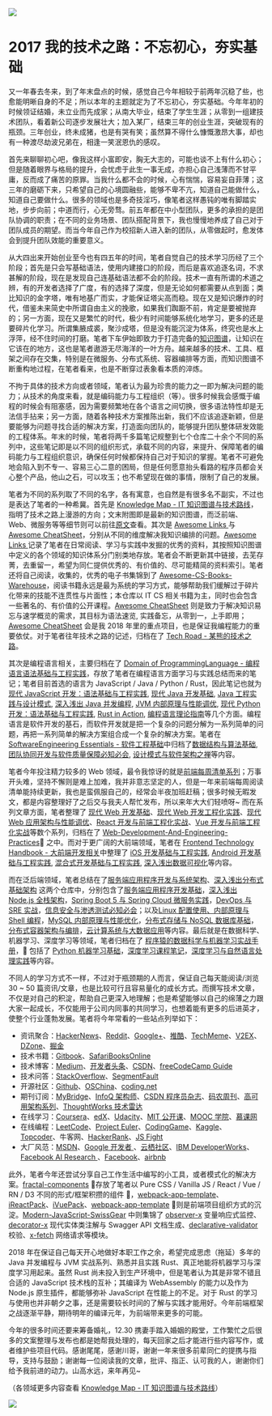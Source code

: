 ![](http://upload-images.jianshu.io/upload_images/1647496-6bede989c09af527.jpg?imageMogr2/auto-orient/strip%7CimageView2/2/w/1240)

# 2017 我的技术之路：不忘初心，夯实基础

又一年春去冬来，到了年末盘点的时候，感觉自己今年相较于前两年沉稳了些，也愈能明晰自身的不足；所以本年的主题就定为了不忘初心，夯实基础。今年年初的时候领证结婚，未立业而先成家；从南大毕业，结束了学生生涯；从零到一组建技术团队，看着新公司逐步发展壮大；加入某厂，结束三年的创业生涯，突破现有的瓶颈。三年创业，终未成猪，也是有哭有笑；虽然算不得什么慷慨激昂大事，却也有一种渡尽劫波兄弟在，相逢一笑泯恩仇的感叹。

首先来聊聊初心吧，像我这样小富即安，胸无大志的，可能也谈不上有什么初心；但是随着眼界与格局的提升，会忧虑于此生一事无成，亦担心自己浅薄而不甘平庸，反而成了痛苦的原罪。当我什么都不会的时候，心有惴惴，容易妄自菲薄；这三年的磨砺下来，只希望自己的心境圆融些，能够不卑不亢，知道自己能做什么，知道自己要做什么。很多的领域也是多奇技淫巧，像笔者这样愚钝的唯有脚踏实地，步步向前；中道而行，心无旁骛。前五年都在中小型团队，更多的承担的是团队协调的职责；在不同的业务场景、团队搭配背景下，我也慢慢地养成了自己对于团队成员的期望。而当今年自己作为校招新人进入新的团队，从零做起时，愈发体会到提升团队效能的重要意义。

从大四出来开始创业至今也有四五年的时间，笔者自觉自己的技术学习历经了三个阶段；首先是只会写基础语法，使用内建接口的阶段，而后是喜欢追逐名词，不求甚解的阶段，现在是发现自己连基础语法都不会的阶段。技术一直有所谓的术道之辨，有的开发者选择了广度，有的选择了深度，但是无论如何都需要从点到面；类比知识的金字塔，唯有地基广而实，才能保证塔尖高而稳。现在又是知识爆炸的时代，借鉴未来简史中所谓自由主义的挽歌，如果我们踟蹰不前，肯定是要被抛弃的；另一方面，现在又是繁忙的时代，极少有时间能够系统化地学习，更多的还是要碎片化学习。所谓集腋成裘，聚沙成塔，但是没有能沉淀为体系，终究也是水上浮萍，经不住时间的打磨。笔者下车伊始即致力于打造完备的[知识图谱](https://parg.co/UHY)，让知识在它该在的地方，这也是笔者遨游无尽海洋的一叶方舟。越来越多的技术、工具、框架之间存在交集，特别是在微服务、分布式系统、容器编排等方面，而知识图谱不断重构地过程，在笔者看来，也是不断穿过表象看本质的淬炼。

不拘于具体的技术方向或者领域，笔者认为最为珍贵的能力之一即为解决问题的能力；从技术的角度来看，就是编码能力与工程组织（等）。很多时候我会感慨于编程的时候会有阻塞感，因为需要频繁地在各个语言之间切换，很多语法特性却是无法信手拈来；另一方面，随着各种技术方案推陈出新，我们不应该追逐新颖，但是要能够为问题寻找合适的解决方案，打造面向团队的，能够提升团队整体研发效能的工程体系。年末的时候，笔者将两千多篇笔记规整到七个仓库二十余个不同的系列中，这些笔记即是以不同的组织形式，承载不同的内容，来提升、保障笔者的编码能力与工程组织意识，确保任何时候都保持自己对于知识的掌握。笔者不可避免地会陷入到不专一、容易三心二意的困局，但是任何愿意抬头看路的程序员都会关心整个产品，他山之石，可以攻玉；也不希望现在做的事情，限制了自己的发展。

笔者为不同的系列取了不同的名字，各有寓意，也自然是有很多名不副实，不过也是表达了笔者的一种希冀。首先是 [Knowledge Map - IT 知识图谱与技术路线](https://parg.co/UHY)，指明了技术之路上漫游的方向；文末附图即是最新的知识图谱，而泛前端、Web、微服务等等细节则可以前往[原文](https://parg.co/UHY)查看。其次是 [Awesome Links ](https://parg.co/URL) 与 [Awesome CheatSheet](https://parg.co/URv)，分别从不同的维度解决我知识编排的问题。[Awesome Links ](https://parg.co/URL) 记录了笔者在日常阅读、学习与实践中发掘的优秀的资料，其按照知识图谱中定义的各个领域的知识体系分门别类地存放。笔者会不断更新其中链接，去芜存菁，去重留一，希望为同仁提供优秀的、有价值的、尽可能精简的资料索引。笔者还将自己阅读，收集的，优秀的电子书集锦到了 [Awesome-CS-Books-Warehouse](https://github.com/wxyyxc1992/Awesome-CS-Books-Warehouse)，阅读书籍永远是最为系统的学习方式，能够帮助我们缓解过于碎片化带来的技能不连贯性与片面性；本仓库以 IT CS 相关书籍为主，同时也会包含一些著名的、有价值的公开课程。[Awesome CheatSheet](https://parg.co/URv) 则是致力于解决知识易忘与速学概览的需求，其目标为语法速览, 实践备忘，从零到一，上手即用；[Awesome CheatSheet](https://parg.co/URv) 会是我 2018 年里的重点项目，也是保证我编程能力的重要依仗。对于笔者往年技术之路的记述，归档在了 [Tech Road - 某熊的技术之路](https://parg.co/UR9)。

其次是编程语言相关，主要归档在了 [Domain of ProgrammingLanguage - 编程语言语法基础与工程实践](https://parg.co/URy)，存放了笔者在编程语言方面学习与实践总结而来的笔记；笔者目前首选的语言为 JavaScript / Java / Python / Rust，因此笔记也就为[现代 JavaScript 开发：语法基础与工程实践](https://github.com/wxyyxc1992/Domain-of-ProgrammingLanguage/blob/master/JavaScript/Modern-JavaScript-Development-Foundation), [现代 Java 开发基础](https://github.com/wxyyxc1992/Domain-of-ProgrammingLanguage/blob/master/Java/Modern-Java-Development-Foundation), [Java 工程实践与设计模式](https://github.com/wxyyxc1992/Domain-of-ProgrammingLanguage/blob/master/Java/Java-Engineering-Practices-And-Design-Pattern), [深入浅出 Java 并发编程](https://github.com/wxyyxc1992/Domain-of-ProgrammingLanguage/blob/master/Java/Head-First-Java-Concurrent-Programming), [JVM 内部原理与性能调优](https://github.com/wxyyxc1992/Domain-of-ProgrammingLanguage/blob/master/Java/JVM-And-Performance-Tunning), [现代 Python 开发：语法基础与工程实践](https://github.com/wxyyxc1992/Domain-of-ProgrammingLanguage/blob/master/Python/Modern-Python-Development-Foundation), [Rust in Action](https://github.com/wxyyxc1992/Domain-of-ProgrammingLanguage/blob/master/Rust/Rust-In-Action), [编程语言理论指南](https://github.com/wxyyxc1992/Domain-of-ProgrammingLanguage/blob/master/ProgrammingLanguage-Theory-Primer)等几个方面。编程语言是软件开发的基石，而软件开发就是把一个复杂的问题分解为一系列简单的问题，再把一系列简单的解决方案组合成一个复杂的解决方案。笔者在 [SoftwareEngineering Essentials - 软件工程基础](https://parg.co/URe)中归档了[数据结构与算法基础](https://github.com/wxyyxc1992/SoftwareEngineering-Essentials/tree/master/DataStructure-And-Algorithm-Fundamentals), [团队协同开发与软件质量保障必知必会](https://github.com/wxyyxc1992/SoftwareEngineering-Essentials/tree/master/Essentials-of-Collaborative-Development-And-Quality-Assurance), [设计模式与软件架构之禅](https://github.com/wxyyxc1992/SoftwareEngineering-Essentials/blob/master)等内容。

笔者今年投注精力较多的 Web 领域，最令我惊讶的就是[前端每周清单系列](https://parg.co/bh1)；万事开头难，坚持不懈则是难上加难，我并非意志坚定的人，但是一年来前端每周阅读清单能持续更新，我也是蛮佩服自己的，经常会半夜加班赶稿；很多时候无暇发文，都是内容整理好了之后交与我夫人帮忙发布，所以来年大大们轻喷呀~ 而在系列文章方面，笔者整理了 [现代 Web 开发基础](https://github.com/wxyyxc1992/Web-Development-And-Engineering-Practices/tree/master/Modern-Web-Development-Foundation)、[现代 Web 开发工程化实践](https://parg.co/Ubt)、[现代 Web 应用架构与性能调优](https://parg.co/UGZ)、[React 开发与前端工程化实战](https://github.com/wxyyxc1992/Web-Development-And-Engineering-Practices/tree/master/React-And-Frontend-Engineering)、[Vue 开发与前端工程化实战](https://github.com/wxyyxc1992/Web-Development-And-Engineering-Practices/tree/master/Vue-And-Frontend-Engineering)等数个系列，归档在了 [Web-Development-And-Engineering-Practices](https://parg.co/bMe) 之中。而对于更广阔的大前端领域，笔者在 [Frontend Technology Handbook - 大前端开发相关](https://github.com/wxyyxc1992/FrontendTechnology-Handbook)中整理了 [iOS 开发基础与工程实践](https://github.com/wxyyxc1992/FrontendTechnology-Handbook/blob/master/iOS-Development-And-Engineering-Practices), [Android 开发基础与工程实践](https://github.com/wxyyxc1992/FrontendTechnology-Handbook/blob/master/Android-Development-And-Engineering-Practices), [混合式开发基础与工程实践](https://github.com/wxyyxc1992/FrontendTechnology-Handbook/blob/master/Hybrid-Development-And-Engineering-Practices), [深入浅出数据可视化](https://github.com/wxyyxc1992/FrontendTechnology-Handbook/blob/master/Head-First-Data-Visualization)等内容。

而在泛后端领域，笔者总结在了[服务端应用程序开发与系统架构](https://parg.co/bvT)、[深入浅出分布式基础架构](https://parg.co/URz) 这两个仓库中，分别包含了[服务端应用程序开发基础](https://github.com/wxyyxc1992/ServerSideApplication-Development-And-System-Architecture/blob/master/ServerSide-Application-Development-Fundamentals)，[深入浅出 Node.js 全栈架构](https://github.com/wxyyxc1992/ServerSideApplication-Development-And-System-Architecture/blob/master/Head-First-Full-Stack-Node.js)，[Spring Boot 5 与 Spring Cloud 微服务实践](https://github.com/wxyyxc1992/ServerSideApplication-Development-And-System-Architecture/blob/master/Spring-Boot-And-Spring-Cloud-MicroService)，[DevOps 与 SRE 实战](https://github.com/wxyyxc1992/ServerSideApplication-Development-And-System-Architecture/blob/master/DevOps-And-SRE-In-Action)，[信息安全与渗透测试必知必会](https://github.com/wxyyxc1992/ServerSideApplication-Development-And-System-Architecture/blob/master/Essentials-Of-InfoSecurity-And-PenTest)；以及[Linux 配置使用、内部原理与 Shell 编程](https://github.com/wxyyxc1992/Head-First-Distributed-Infrastructure/blob/master/Linux-Fundamentals-And-ShellProgramming)，[MySQL 内部原理与性能优化](https://github.com/wxyyxc1992/Head-First-Distributed-Infrastructure/blob/master/MySQL-Foundation-And-Optimization)，[分布式存储与 NoSQL 数据库基础](https://github.com/wxyyxc1992/Head-First-Distributed-Infrastructure/blob/master/DistributedStorage-And-NoSQL-DataBase-Fundamentals)，[分布式容器架构与编排](https://github.com/wxyyxc1992/Head-First-Distributed-Infrastructure/blob/master/Distributed-Container-Infrastructure-And-Orchestration)，[云计算系统与大数据应用](https://github.com/wxyyxc1992/Head-First-Distributed-Infrastructure/blob/master/Cloud-Computing-Systems-And-BigData-Applications)等内容。最后就是在数据科学、机器学习、深度学习等领域，笔者归档在了 [程序猿的数据科学与机器学习实战手册](https://github.com/wxyyxc1992/DataScience-And-MachineLearning-Handbook-For-Coders)， 包括了 [Python 机器学习基础](https://parg.co/Ur2)，[深度学习课程笔记](https://parg.co/Urz)，[深度学习与自然语言处理实践](https://parg.co/bjz)等内容。

不同人的学习方式不一样，不过对于瓶颈期的人而言，保证自己每天能阅读/浏览 30 ~ 50 篇资讯/文章，也是比较可行且容易量化的成长方式。而撰写技术文章，不仅是对自己的积淀，帮助自己更深入地理解；也是希望能够以自己的绵薄之力跟大家一起成长，不仅能用于公司内同事的共同学习，也想着能有更多的后进英才，使整个行业蓬勃发展。笔者将今年常看的一些站点列举如下：

* 资讯聚合：[HackerNews](https://news.ycombinator.com/news)、[Reddit](https://www.reddit.com/)、[Google+](plus.google.com)、[推酷](tuicool.com)、[TechMeme](https://www.techmeme.com/)、[V2EX](https://www.v2ex.com/)、[DZone](dzone.com)、[掘金](https://gold.xitu.io/)
* 技术书籍：[Gitbook](https://www.gitbook.com/)、[SafariBooksOnline](https://www.safaribooksonline.com/)
* 技术博客：[Medium](https://medium.com)、[开发者头条](https://toutiao.io)、[CSDN](http://www.csdn.net/)、[freeCodeCamp Guide](https://guide.freecodecamp.org/agile)
* 技术问答：[StackOverflow](https://stackoverflow.com/)、[SegmentFault](https://segmentfault.com/)
* 开源社区：[Github](https://github.com/)、[OSChina](https://git.oschina.net/)、[coding.net](https://coding.net)
* 期刊订阅：[MyBridge](mybridge.co)、[InfoQ 架构师](www.infoq.com/cn)、[CSDN 程序员杂志]()、[码农周刊](http://weekly.manong.io/)、[高可用架构系列](http://www.ituring.com.cn/search?q=%E9%AB%98%E5%8F%AF%E7%94%A8%E6%9E%B6%E6%9E%84&type=)、[ThoughtWorks 技术雷达](https://assets.thoughtworks.com/assets/technology-radar-apr-2016-cn.pdf)
* 在线学习：[Coursera](https://www.coursera.org/)、[edX](https://www.edx.org/)、[Udacity](https://cn.udacity.com/)、[MIT 公开课](https://ocw.mit.edu/index.htm)、[MOOC 学院](http://mooc.guokr.com/course/)、[慕课网](http://www.imooc.com/)
* 在线编程：[LeetCode](https://leetcode.com/)、[Project Euler](https://projecteuler.net/)、[CodingGame](https://www.codingame.com/start)、[Kaggle](https://www.kaggle.com/)、[Topcoder](https://www.topcoder.com/)、牛客网、[HackerRank](https://www.hackerrank.com/)、[JS Fight](https://jsfight.club/)
* 大厂风范：[MSDN](https://msdn.microsoft.com/zh-cn)、[Google 开发者 ](https://developers.google.cn/)、[云栖社区](https://yq.aliyun.com/)、[IBM DeveloperWorks](http://www.ibm.com/developerworks/)、[Facebook AI Research ](https://research.fb.com/ai-helps-facebooks-internet-drones-find-where-the-people-are/)、[Facebook](https://code.facebook.com/posts/)、[airbnb](http://nerds.airbnb.com/)

此外，笔者今年还尝试分享自己工作生活中编写的小工具，或者模式化的解决方案。[fractal-components](https://github.com/wxyyxc1992/fractal-components)  存放了笔者以 Pure CSS / Vanilla JS / React / Vue / RN / D3 不同的形式/框架积攒的组件 ，[webpack-app-template](https://github.com/wxyyxc1992/webpack-app-template)、[iReactPack](https://github.com/wxyyxc1992/iReactPack)、[iVuePack](https://github.com/wxyyxc1992/iVuePack)、[webpack-app-template](https://github.com/wxyyxc1992/webpack-app-template)  则是前端项目组织方式的沉淀。[Modern-JavaScript-SwissGear](https://github.com/wxyyxc1992/Modern-JavaScript-SwissGear) 中则集锦了 [observer-x](https://github.com/wxyyxc1992/Modern-JavaScript-SwissGear/tree/master/observer-x) 变量响应式监控、[decorator-x](https://github.com/wxyyxc1992/Modern-JavaScript-SwissGear/tree/master/decorator-x) 现代实体类注解与 Swagger API 文档生成、[declarative-validator](https://github.com/wxyyxc1992/Modern-JavaScript-SwissGear/tree/master/declarative-validator) 校验、[x-fetch](https://github.com/wxyyxc1992/Modern-JavaScript-SwissGear/tree/master/x-fetch) 网络请求等模块。

2018 年在保证自己每天开心地做好本职工作之余，希望完成思虑（拖延）多年的 Java 并发编程与 JVM 实战系列、熟悉并且实践 Rust、真正地能将机器学习与深度学习用起来。虽然 Rust 尚未投入到生产环境中，但是笔者认为其是非常不错且合适的 JavaScript 技术栈的互补；其编译为 WebAssembly 的能力以及作为 Node.js 原生插件，都能够弥补 JavaScript 在性能上的不足。对于 Rust 的学习与使用也并非朝夕之事，还是需要较长时间的了解与实践才能用好。今年前端框架之战逐渐平静，期待明年的编译元年，为前端带来更多的可能。

今年的很多时间还要来筹备婚礼，12.30 携妻手踏入婚姻的殿堂，工作繁忙之后很多的文案整理与发布也都是她帮我处理的，每天回家之后才能进行些内容写作，或者维护些项目代码。感谢尾尾，感谢川哥，谢谢一年来很多前辈同仁的提携与指导，支持与鼓励；谢谢每一位阅读我的文章，批评、指正、认可我的人，谢谢你们给予我前进的动力。山高水远，来年再见~

（各领域更多内容查看 [Knowledge Map - IT 知识图谱与技术路线](https://parg.co/UHY)）

![](https://camo.githubusercontent.com/67fb4a94d96b896206bfd4b527d680f91e7d58ef/68747470733a2f2f706172672e636f2f555a31)
